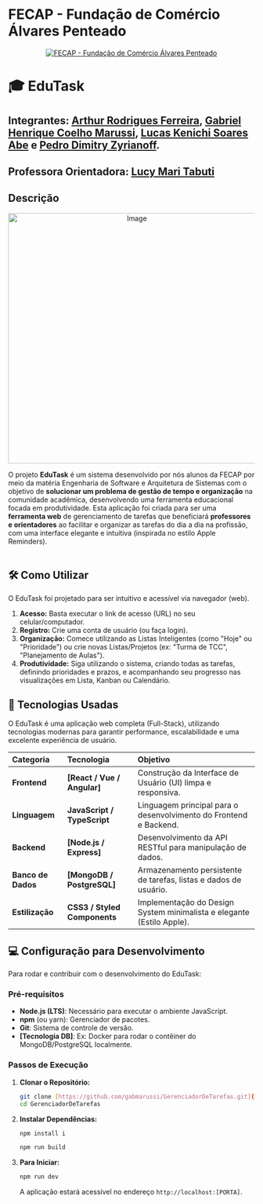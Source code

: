 # FECAP - Fundação de Comércio Álvares Penteado

<p align="center">
<a href= "https://www.fecap.br/"><img src="https://encrypted-tbn0.gstatic.com/images?q=tbn:ANd9GcRhZPrRa89Kma0ZZogxm0pi-tCn_TLKeHGVxywp-LXAFGR3B1DPouAJYHgKZGV0XTEf4AE&usqp=CAU" alt="FECAP - Fundação de Comércio Álvares Penteado" border="0"></a>
</p>

# 🎓 EduTask

## Integrantes: <a href="https://www.linkedin.com/in/eduardo-savino-gomes-77833a10/">Arthur Rodrigues Ferreira</a>, <a href="https://www.linkedin.com/in/gabrielmarussi/">Gabriel Henrique Coelho Marussi</a>, <a href="https://www.linkedin.com/in/lucasskenichi/">Lucas Kenichi Soares Abe</a> e <a href="https://www.linkedin.com/in/pedro-dimitry-zyrianoff-2223b1268/">Pedro Dimitry Zyrianoff</a>.

## Professora Orientadora: <a href="https://www.linkedin.com/in/lucymari/">Lucy Mari Tabuti</a>

## Descrição

<p align="center">
<img width="510" height="510" alt="Image" src="https://github.com/user-attachments/assets/8da42290-7d89-4d03-a216-e667981ddae4"/>
</p>

O projeto **EduTask** é um sistema desenvolvido por nós alunos da FECAP por meio da matéria Engenharia de Software e Arquitetura de Sistemas com o objetivo de **solucionar um problema de gestão de tempo e organização** na comunidade acadêmica, desenvolvendo uma ferramenta educacional focada em produtividade. Esta aplicação foi criada para ser uma **ferramenta web** de gerenciamento de tarefas que beneficiará **professores e orientadores** ao facilitar e organizar as tarefas do dia a dia na profissão, com uma interface elegante e intuitiva (inspirada no estilo Apple Reminders).
<br><br>

## 🛠 Como Utilizar

O EduTask foi projetado para ser intuitivo e acessível via navegador (web).

1.  **Acesso:** Basta executar o link de acesso (URL) no seu celular/computador.
2.  **Registro:** Crie uma conta de usuário (ou faça login).
3.  **Organização:** Comece utilizando as Listas Inteligentes (como "Hoje" ou "Prioridade") ou crie novas Listas/Projetos (ex: "Turma de TCC", "Planejamento de Aulas").
4.  **Produtividade:** Siga utilizando o sistema, criando todas as tarefas, definindo prioridades e prazos, e acompanhando seu progresso nas visualizações em Lista, Kanban ou Calendário.

## 🚀 Tecnologias Usadas

O EduTask é uma aplicação web completa (Full-Stack), utilizando tecnologias modernas para garantir performance, escalabilidade e uma excelente experiência de usuário.

| Categoria | Tecnologia | Objetivo |
| :--- | :--- | :--- |
| **Frontend** | **[React / Vue / Angular]** | Construção da Interface de Usuário (UI) limpa e responsiva. |
| **Linguagem** | **JavaScript / TypeScript** | Linguagem principal para o desenvolvimento do Frontend e Backend. |
| **Backend** | **[Node.js / Express]** | Desenvolvimento da API RESTful para manipulação de dados. |
| **Banco de Dados** | **[MongoDB / PostgreSQL]** | Armazenamento persistente de tarefas, listas e dados de usuário. |
| **Estilização** | **CSS3 / Styled Components** | Implementação do Design System minimalista e elegante (Estilo Apple). |

## 💻 Configuração para Desenvolvimento

Para rodar e contribuir com o desenvolvimento do EduTask:

### Pré-requisitos

* **Node.js (LTS)**: Necessário para executar o ambiente JavaScript.
* **npm** (ou yarn): Gerenciador de pacotes.
* **Git**: Sistema de controle de versão.
* **[Tecnologia DB]**: Ex: Docker para rodar o contêiner do MongoDB/PostgreSQL localmente.

### Passos de Execução

1.  **Clonar o Repositório:**
    ```sh
    git clone [https://github.com/gabmarussi/GerenciadorDeTarefas.git](https://github.com/gabmarussi/GerenciadorDeTarefas.git)
    cd GerenciadorDeTarefas
    ```
2.  **Instalar Dependências:**
    ```sh
    npm install i

    npm run build
    ```
3.  **Para Iniciar:**
    ```sh
    npm run dev
    ```
    A aplicação estará acessível no endereço `http://localhost:[PORTA]`.